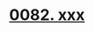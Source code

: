 # [0082. xxx](https://github.com/Tdahuyou/TNotes.react/tree/main/notes/0082.%20xxx)

<!-- region:toc -->



<!-- endregion:toc -->
